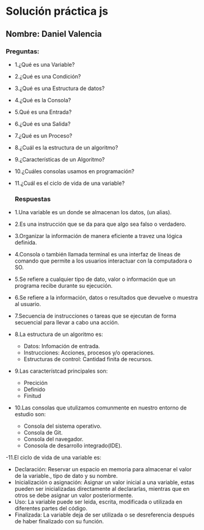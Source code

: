 # Solución práctica js
## Nombre: Daniel Valencia

### Preguntas:
- 1.¿Qué es una Variable?
- 2.¿Qué es una Condición?
- 3.¿Qué es una Estructura de datos?
- 4.¿Qué es la Consola?
- 5.Qué es una Entrada?
- 6.¿Qué es una Salida?
- 7.¿Qué es un Proceso?
- 8.¿Cuál es la estructura de un algoritmo?
- 9.¿Características de un Algoritmo?
- 10.¿Cuáles consolas usamos en programación?
- 11.¿Cuál es el ciclo de vida de una variable?

  ### Respuestas

- 1.Una variable es un donde se almacenan los datos, (un alias).
- 2.Es una instrucción que se da para que algo sea falso o verdadero.
- 3.Organizar la información de manera eficiente a travez una lógica definida.
- 4.Consola o también llamada terminal es una interfaz de líneas de comando que permite a los usuarios interactuar con la computadora o SO.
- 5.Se refiere a cualquier tipo de dato, valor o información que un programa recibe durante su ejecución.
- 6.Se refiere a la información, datos o resultados que devuelve o muestra al usuario.
- 7.Secuencia de instrucciones o tareas que se ejecutan de forma secuencial para llevar a cabo una acción.
- 8.La estructura de un algoritmo es:
   - Datos: Infomación de entrada.
   - Instrucciones: Acciones, procesos y/o operaciones.
   - Estructuras de control: Cantidad finita de recursos.
- 9.Las característcad principales son:
  - Precición
  - Definido
  - Finitud
- 10.Las consolas que utulizamos comunmente en nuestro entorno de estudio son:
  - Consola del sistema operativo.
  - Consola de Git.
  - Consola del navegador.
  - Conosola de desarrollo integrado(IDE).
    
-11.El ciclo de vida de una variable es:
- Declaración: Reservar un espacio en memoria para almacenar el valor de la variable., tipo de dato y su nombre.
- Inicialización o asignación: Asignar un valor inicial a una variable, estas pueden ser inicializadas directamente al declararlas,         mientras que en otros se debe asignar un valor posteriormente.
- Uso: La variable puede ser leida, escrita, modificada o utilizada en diferentes partes del código.
- Finalizada: La variable deja de ser utilizada o se desreferencia después de haber finalizado con su función.

